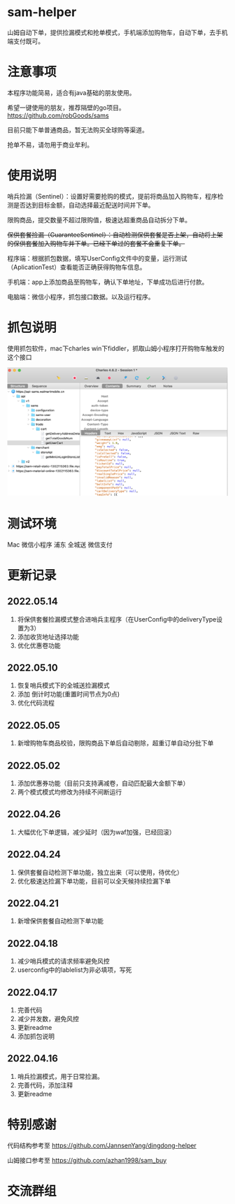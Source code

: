 # sam-helper
山姆自动下单，提供捡漏模式和抢单模式，手机端添加购物车，自动下单，去手机端支付既可。

# 注意事项
本程序功能简易，适合有java基础的朋友使用。

希望一键使用的朋友，推荐隔壁的go项目。
https://github.com/robGoods/sams

目前只能下单普通商品，暂无法购买全球购等渠道。

抢单不易，请勿用于商业牟利。

# 使用说明
哨兵捡漏（Sentinel）：设置好需要抢购的模式，提前将商品加入购物车，程序检测是否达到目标金额，自动选择最近配送时间并下单。

限购商品，提交数量不超过限购值，极速达超重商品自动拆分下单。

~~保供套餐捡漏（GuaranteeSentinel）：自动检测保供套餐是否上架，自动将上架的保供套餐加入购物车并下单。已经下单过的套餐不会重复下单。~~

程序端：根据抓包数据，填写UserConfig文件中的变量，运行测试（AplicationTest）查看能否正确获得购物车信息。

手机端：app上添加商品至购物车，确认下单地址，下单成功后进行付款。

电脑端：微信小程序，抓包接口数据。以及运行程序。

# 抓包说明
使用抓包软件，mac下charles win下fiddler，抓取山姆小程序打开购物车触发的这个接口

![headers](https://github.com/NotwoJack/sam-helper/blob/main/image/headers.png)

# 测试环境
Mac 微信小程序 浦东 全城送 微信支付

# 更新记录
## 2022.05.14
1. 将保供套餐捡漏模式整合进哨兵主程序（在UserConfig中的deliveryType设置为3）
2. 添加收货地址选择功能
3. 优化优惠卷功能

## 2022.05.10
1. 恢复哨兵模式下的全城送捡漏模式
2. 添加 倒计时功能(重置时间节点为0点)
3. 优化代码流程

## 2022.05.05
1. 新增购物车商品校验，限购商品下单后自动剔除，超重订单自动分批下单

## 2022.05.02
1. 添加优惠券功能（目前只支持满减卷，自动匹配最大金额下单）
2. 两个模式模式均修改为持续不间断运行

## 2022.04.26
1. 大幅优化下单逻辑，减少延时（因为waf加强，已经回滚）

## 2022.04.24
1. 保供套餐自动检测下单功能，独立出来（可以使用，待优化）
2. 优化极速达捡漏下单功能，目前可以全天候持续捡漏下单

## 2022.04.21
1. 新增保供套餐自动检测下单功能

## 2022.04.18
1. 减少哨兵模式的请求频率避免风控
2. userconfig中的lablelist为非必填项，写死

## 2022.04.17
1. 完善代码
2. 减少并发数，避免风控
3. 更新readme
4. 添加抓包说明

## 2022.04.16
1. 哨兵捡漏模式，用于日常捡漏。
2. 完善代码，添加注释
3. 更新readme

# 特别感谢
代码结构参考至 https://github.com/JannsenYang/dingdong-helper

山姆接口参考至 https://github.com/azhan1998/sam_buy

# 交流群组
